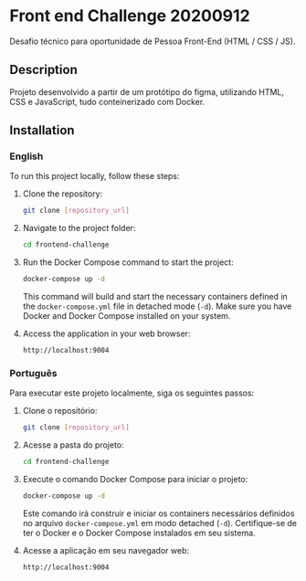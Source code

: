 
# Front end Challenge 20200912
Desafio técnico para oportunidade de Pessoa Front-End (HTML / CSS / JS).

## Description

Projeto desenvolvido a partir de um protótipo do figma, utilizando HTML, CSS e JavaScript, tudo conteinerizado com Docker.

## Installation

### English

To run this project locally, follow these steps:

1. Clone the repository:

   ```bash
   git clone [repository_url]
   ```

2. Navigate to the project folder:

   ```bash
   cd frontend-challenge
   ```

3. Run the Docker Compose command to start the project:

   ```bash
   docker-compose up -d
   ```

   This command will build and start the necessary containers defined in the `docker-compose.yml` file in detached mode (`-d`). Make sure you have Docker and Docker Compose installed on your system.

4. Access the application in your web browser:

   ```
   http://localhost:9004
   ```


### Português

Para executar este projeto localmente, siga os seguintes passos:

1. Clone o repositório:

   ```bash
   git clone [repository_url]
   ```

2. Acesse a pasta do projeto:

   ```bash
   cd frontend-challenge
   ```

3. Execute o comando Docker Compose para iniciar o projeto:

   ```bash
   docker-compose up -d
   ```

   Este comando irá construir e iniciar os containers necessários definidos no arquivo `docker-compose.yml` em modo detached (`-d`). Certifique-se de ter o Docker e o Docker Compose instalados em seu sistema.

4. Acesse a aplicação em seu navegador web:

   ```
   http://localhost:9004
   ```
